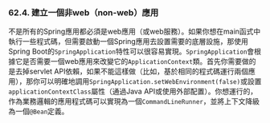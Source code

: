### 62.4. 建立一個非web（non-web）應用

不是所有的Spring應用都必須是web應用（或web服務）。如果你想在main函式中執行一些程式碼，但需要啟動一個Spring應用去設置需要的底層設施，那使用Spring Boot的`SpringApplication`特性可以很容易實現。`SpringApplication`會根據它是否需要一個web應用來改變它的`ApplicationContext`類。首先你需要做的是去掉servlet API依賴，如果不能這樣做（比如，基於相同的程式碼運行兩個應用），那你可以明確地調用`SpringApplication.setWebEnvironment(false)`或設置`applicationContextClass`屬性（通過Java API或使用外部配置）。你想運行的，作為業務邏輯的應用程式碼可以實現為一個`CommandLineRunner`，並將上下文降級為一個`@Bean`定義。
